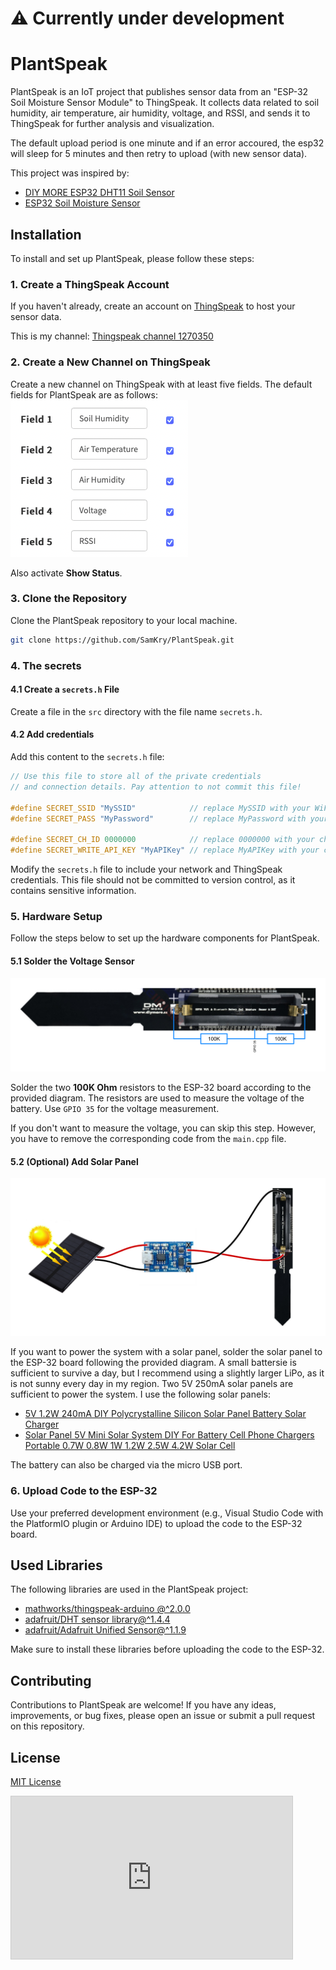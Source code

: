 # ⚠️ Currently under development

# PlantSpeak

PlantSpeak is an IoT project that publishes sensor data from an "ESP-32 Soil Moisture Sensor Module" to ThingSpeak. It collects data related to soil humidity, air temperature, air humidity, voltage, and RSSI, and sends it to ThingSpeak for further analysis and visualization.

The default upload period is one minute and if an error accoured, the esp32 will sleep for 5 minutes and then retry to upload (with new sensor data).

This project was inspired by:

- [DIY MORE ESP32 DHT11 Soil Sensor](https://templates.blakadder.com/diymore_012592.html)
- [ESP32 Soil Moisture Sensor](https://judelabs.com/esp32-soil-moisture-sensor)

## Installation

To install and set up PlantSpeak, please follow these steps:

### 1. Create a ThingSpeak Account

If you haven't already, create an account on [ThingSpeak](https://thingspeak.com) to host your sensor data.

This is my channel: [Thingspeak channel 1270350](https://thingspeak.com/channels/1270350)

### 2. Create a New Channel on ThingSpeak

Create a new channel on ThingSpeak with at least five fields. The default fields for PlantSpeak are as follows:
![channelSetup](resources/imgs/channelSetup.png)

Also activate **Show Status**.

### 3. Clone the Repository

Clone the PlantSpeak repository to your local machine.

```bash
git clone https://github.com/SamKry/PlantSpeak.git
```

### 4. The secrets

#### 4.1 Create a `secrets.h` File

Create a file in the `src` directory with the file name `secrets.h`.

#### 4.2 Add credentials

Add this content to the `secrets.h` file:

```c++
// Use this file to store all of the private credentials 
// and connection details. Pay attention to not commit this file!

#define SECRET_SSID "MySSID"		    // replace MySSID with your WiFi network name
#define SECRET_PASS "MyPassword"	    // replace MyPassword with your WiFi password

#define SECRET_CH_ID 0000000 		    // replace 0000000 with your channel number
#define SECRET_WRITE_API_KEY "MyAPIKey" // replace MyAPIKey with your channel write API key
```

Modify the `secrets.h` file to include your network and ThingSpeak credentials. This file should not be committed to version control, as it contains sensitive information.

### 5. Hardware Setup

Follow the steps below to set up the hardware components for PlantSpeak.

#### 5.1 Solder the Voltage Sensor

![Voltage Sensor Installation](resources/imgs/VoltageSensor.png)

Solder the two **100K Ohm** resistors to the ESP-32 board according to the provided diagram. The resistors are used to measure the voltage of the battery. Use `GPIO 35` for the voltage measurement.

If you don't want to measure the voltage, you can skip this step. However, you have to remove the corresponding code from the `main.cpp` file.

#### 5.2 (Optional) Add Solar Panel

![Solar Panel Installation](resources/imgs/SolarPanel.png)

If you want to power the system with a solar panel, solder the solar panel to the ESP-32 board following the provided diagram. A small battersie is sufficient to survive a day, but I recommend using a slightly larger LiPo, as it is not sunny every day in my region.
Two 5V 250mA solar panels are sufficient to power the system.
I use the following solar panels:
- [5V 1.2W 240mA DIY Polycrystalline Silicon Solar Panel Battery Solar Charger](https://www.aliexpress.com/item/1005005374229859.html?spm=a2g0o.order_list.order_list_main.135.28ce1802KfpHDL)
- [Solar Panel 5V Mini Solar System DIY For Battery Cell Phone Chargers Portable 0.7W 0.8W 1W 1.2W 2.5W 4.2W Solar Cell](https://www.aliexpress.com/item/32877113554.html?spm=a2g0o.order_list.order_list_main.131.28ce1802KfpHDL)

The battery can also be charged via the micro USB port.

### 6. Upload Code to the ESP-32

Use your preferred development environment (e.g., Visual Studio Code with the PlatformIO plugin or Arduino IDE) to upload the code to the ESP-32 board.

## Used Libraries

The following libraries are used in the PlantSpeak project:

- [mathworks/thingspeak-arduino @^2.0.0](https://github.com/mathworks/thingspeak-arduino)
- [adafruit/DHT sensor library@^1.4.4](https://github.com/adafruit/DHT-sensor-library)
- [adafruit/Adafruit Unified Sensor@^1.1.9](https://github.com/adafruit/Adafruit_Sensor)

Make sure to install these libraries before uploading the code to the ESP-32.

## Contributing

Contributions to PlantSpeak are welcome! If you have any ideas, improvements, or bug fixes, please open an issue or submit a pull request on this repository.

## License

[MIT License](https://opensource.org/licenses/MIT)


<iframe width="450" height="260" style="border: 1px solid #cccccc;" src="https://thingspeak.com/channels/1270350/widgets/685641"></iframe>

